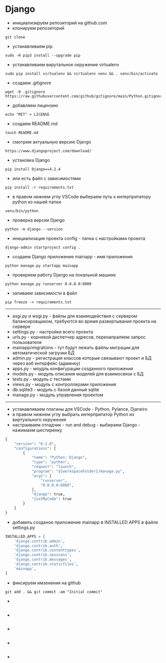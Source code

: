 # Django

* инициализируем репозиторий на github.com
* клонируем репозиторий
```
git clone
```
* устанавливаем pip
```
sudo -H pip3 install --upgrade pip
```
* устанавливаем вирутальное окружение virtualenv
```
sudo pip install virtualenv && virtualenv venv && . venv/bin/activate
```
* создаем .gitignore
```
wget -O .gitignore https://raw.githubusercontent.com/github/gitignore/main/Python.gitignore
```
* добавляем лицензию
```
echo "MIT" > LICENSE
```
* создаем README.md
```
touch README.md
```
* смотрим актуальную версию Django
```
https://www.djangoproject.com/download/
```
* установка Django
```
pip install Django==4.2.4
```
* или есть файл с зависимостями
```
pip install -r requirements.txt
```
* в правом нижнем углу VSCode выбераем путь к интерпритатору python из нашей папки
```
venv/bin/python
```
* проверка версии Django
```
python -m django --version
```
* инициализация проекта config - папка с настройками проекта
```
django-admin startproject config .
```
* создаем Django приложение mainapp - имя приложения
```
python manage.py startapp mainapp
```
* проверяем работу Django на локальной машине
```
python manage.py runserver 0.0.0.0:8000
```
* заливаем зависимости в файл
```
pip freeze -> requirements.txt
```
---
* asgi.py и wsgi.py - файлы для взаимодействия с сервером балансировщиком, требуются во время развертывания проекта на сервере
* settings.py - настройки всего проекта
* urls.py - корневой диспетчер адресов, перенапраляем запрос пользователя
* mainapp/migrations - тут будут лежать файлы миграции для автоматической загрузки БД
* admin.py - регистрация классов которые связывают проект и БД через вэб интерфейс (админку)
* apps.py - моудль конфигурации созданного приложения
* models.py - модуль описания моделей для взаимосвязи с БД
* tests.py - модуль с тестами
* views.py - модуль с контроллерами приложения
* db.sqlite3 - модуль с базой данный sqlite
* manage.py - модуль управления проектом
---
* устанавливаем плагины для VSCode - Python, Pylance, Djaneiro
* в правом нижнем углу выбрать интерпритатор Python из виртуального окружения
* настраиваем отладчик - run and debug - выбираем Django - нажимаем шестиренку
```python
{
    "version": "0.2.0",
    "configurations": [
        {
            "name": "Python: Django",
            "type": "python",
            "request": "launch",
            "program": "${workspaceFolder}/manage.py",
            "args": [
                "runserver",
                "0.0.0.0:8000",
            ],
            "django": true,
            "justMyCode": true
        }
    ]
}
```
* добавить созданое приложение mainapp в INSTALLED APPS в файле settings.py
```python
INSTALLED_APPS = [
    'django.contrib.admin',
    'django.contrib.auth',
    'django.contrib.contenttypes',
    'django.contrib.sessions',
    'django.contrib.messages',
    'django.contrib.staticfiles',
    'mainapp',
]
```
* фиксируем имзенения на github
```
git add . && git commit -am "Initial commit"
```
* 
```

```
* 
```

```
* 
```

```
* 
```

```
* 
```

```


